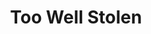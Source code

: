 ---
title: Too Well Stolen
description: >-
    Description du projet
image: too-well-stolen.jpg

link: https://too-well-stolen.vercel.app/
mention: >-
    Vous devez vous trouver au musée pour vivre pleinement l'expérience. L'expérience a été conçue pour une navigation sur mobile (et non sur ordinateur).
locked: false
---